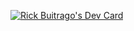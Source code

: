 
<!--
**rbuitragoc/rbuitragoc** is a ✨ _special_ ✨ repository because its `README.md` (this file) appears on your GitHub profile.

Here are some ideas to get you started:

- 🔭 I’m currently working on ...
- 🌱 I’m currently learning ...
- 👯 I’m looking to collaborate on ...
- 🤔 I’m looking for help with ...
- 💬 Ask me about ...
- 📫 How to reach me: ...
- 😄 Pronouns: ...
- ⚡ Fun fact: ...
-->

<a href="https://app.daily.dev/deekattax"><img src="https://api.daily.dev/devcards/v2/IjMnw2TAS6mgJvNbBeYi4.png?type=wide&r=uh9" alt="Rick Buitrago's Dev Card"/></a>
